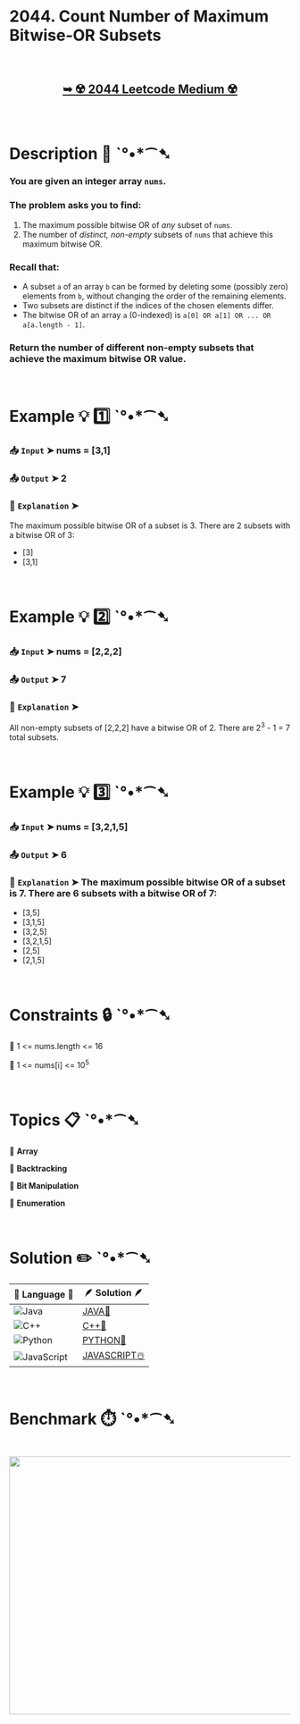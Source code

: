 # 2044. Count Number of Maximum Bitwise-OR Subsets

</br>

<h2 align="center"> 

<a href="https://leetcode.com/problems/count-number-of-maximum-bitwise-or-subsets/description/?envType=daily-question&envId=2025-07-28"><strong>➥ ☢️ 2044 Leetcode Medium ☢️ </strong></a>
</h2>

</br>

# Description 📜 ˋ°•*⁀➷

### You are given an integer array `nums`.

### The problem asks you to find:

1. The maximum possible bitwise OR of *any* subset of `nums`.
2. The number of *distinct, non-empty* subsets of `nums` that achieve this maximum bitwise OR.

### Recall that:

- A subset `a` of an array `b` can be formed by deleting some (possibly zero) elements from `b`, without changing the order of the remaining elements.
- Two subsets are distinct if the indices of the chosen elements differ.
- The bitwise OR of an array `a` (0-indexed) is `a[0] OR a[1] OR ... OR a[a.length - 1]`.

### Return the number of different non-empty subsets that achieve the maximum bitwise OR value.

</br>

# Example 💡 1️⃣ ˋ°•*⁀➷

  ### 📥 `Input`  ➤ nums = [3,1]

  ### 📤 `Output`  ➤ 2

  ### 🔦 `Explanation`  ➤
The maximum possible bitwise OR of a subset is 3. There are 2 subsets with a bitwise OR of 3:

- [3]
- [3,1]

</br>

# Example 💡 2️⃣ ˋ°•*⁀➷

  ### 📥 `Input` ➤ nums = [2,2,2]

  ### 📤 `Output`  ➤ 7

  ### 🔦 `Explanation` ➤
All non-empty subsets of [2,2,2] have a bitwise OR of 2. There are 2<sup>3</sup> - 1 = 7 total subsets.

</br>

# Example 💡 3️⃣ ˋ°•*⁀➷

  ### 📥 `Input` ➤ nums = [3,2,1,5]

  ### 📤 `Output`  ➤ 6

  ### 🔦 `Explanation` ➤ The maximum possible bitwise OR of a subset is 7. There are 6 subsets with a bitwise OR of 7:

- [3,5]
- [3,1,5]
- [3,2,5]
- [3,2,1,5]
- [2,5]
- [2,1,5]

</br>

# Constraints 🔒 ˋ°•*⁀➷

🔹 1 <= nums.length <= 16 </br>

🔹 1 <= nums[i] <= 10<sup>5</sup> </br>

</br>

# Topics 📋 ˋ°•*⁀➷

🔸 **Array**  </br>

🔸 **Backtracking**  </br>

🔸 **Bit Manipulation**  </br>

🔸 **Enumeration**  </br>

</br>

# Solution ✏️ ˋ°•*⁀➷

| 📒 Language 📒  | 🪶 Solution 🪶 |
| ------------- | ------------- |
|  ![Java](https://img.shields.io/badge/java-%23ED8B00.svg?style=for-the-badge&logo=openjdk&logoColor=white)  | [JAVA🍁](https://github.com/Prakhar-002/LEETCODE/blob/main/%F0%9F%8D%84%20Daily%20Challenge%202025%20%F0%9F%8D%B3/%F0%9F%94%AC%20Examine%20Thoroughly%20%F0%9F%A7%AC/07%20July%20%F0%9F%8D%B9/28%20-%2007%20-%202025%20---%202044.%20Count%20Number%20of%20Maximum%20Bitwise-OR%20Subsets%20%E2%98%83%EF%B8%8F%20%F0%9F%8D%81%20%F0%9F%8D%B0%20%F0%9F%8E%B2/%F0%9F%8D%81JAVA%20-%202044.%20Count%20Number%20of%20Maximum%20Bitwise-OR%20Subsets.java) |
|  ![C++](https://img.shields.io/badge/c++-%2300599C.svg?style=for-the-badge&logo=c%2B%2B&logoColor=white)  | [C++🎲](https://github.com/Prakhar-002/LEETCODE/blob/main/%F0%9F%8D%84%20Daily%20Challenge%202025%20%F0%9F%8D%B3/%F0%9F%94%AC%20Examine%20Thoroughly%20%F0%9F%A7%AC/07%20July%20%F0%9F%8D%B9/28%20-%2007%20-%202025%20---%202044.%20Count%20Number%20of%20Maximum%20Bitwise-OR%20Subsets%20%E2%98%83%EF%B8%8F%20%F0%9F%8D%81%20%F0%9F%8D%B0%20%F0%9F%8E%B2/%F0%9F%8E%B2CPP%20-%202044.%20Count%20Number%20of%20Maximum%20Bitwise-OR%20Subsets.cpp)  |
|  ![Python](https://img.shields.io/badge/python-3670A0?style=for-the-badge&logo=python&logoColor=ffdd54)    | [PYTHON🍰](https://github.com/Prakhar-002/LEETCODE/blob/main/%F0%9F%8D%84%20Daily%20Challenge%202025%20%F0%9F%8D%B3/%F0%9F%94%AC%20Examine%20Thoroughly%20%F0%9F%A7%AC/07%20July%20%F0%9F%8D%B9/28%20-%2007%20-%202025%20---%202044.%20Count%20Number%20of%20Maximum%20Bitwise-OR%20Subsets%20%E2%98%83%EF%B8%8F%20%F0%9F%8D%81%20%F0%9F%8D%B0%20%F0%9F%8E%B2/%F0%9F%8D%B0PYTHON%20-%202044.%20Count%20Number%20of%20Maximum%20Bitwise-OR%20Subsets.py) |
| ![JavaScript](https://img.shields.io/badge/javascript-%23323330.svg?style=for-the-badge&logo=javascript&logoColor=%23F7DF1E)   | [JAVASCRIPT☃️](https://github.com/Prakhar-002/LEETCODE/blob/main/%F0%9F%8D%84%20Daily%20Challenge%202025%20%F0%9F%8D%B3/%F0%9F%94%AC%20Examine%20Thoroughly%20%F0%9F%A7%AC/07%20July%20%F0%9F%8D%B9/28%20-%2007%20-%202025%20---%202044.%20Count%20Number%20of%20Maximum%20Bitwise-OR%20Subsets%20%E2%98%83%EF%B8%8F%20%F0%9F%8D%81%20%F0%9F%8D%B0%20%F0%9F%8E%B2/%E2%98%83%EF%B8%8FJAVASCRIPT%20-%202044.%20Count%20Number%20of%20Maximum%20Bitwise-OR%20Subsets.js) |

</br>

# Benchmark ⏱️ ˋ°•*⁀➷

<h1  align="center" >

<img src ="" width = "700px" height="462px" />

</h1>
